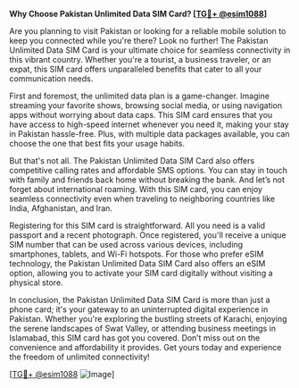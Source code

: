 **Why Choose Pakistan Unlimited Data SIM Card? [[TG💪+ @esim1088](https://t.me/s/esim1088)]**

Are you planning to visit Pakistan or looking for a reliable mobile solution to keep you connected while you're there? Look no further! The Pakistan Unlimited Data SIM Card is your ultimate choice for seamless connectivity in this vibrant country. Whether you're a tourist, a business traveler, or an expat, this SIM card offers unparalleled benefits that cater to all your communication needs.

First and foremost, the unlimited data plan is a game-changer. Imagine streaming your favorite shows, browsing social media, or using navigation apps without worrying about data caps. This SIM card ensures that you have access to high-speed internet whenever you need it, making your stay in Pakistan hassle-free. Plus, with multiple data packages available, you can choose the one that best fits your usage habits.

But that's not all. The Pakistan Unlimited Data SIM Card also offers competitive calling rates and affordable SMS options. You can stay in touch with family and friends back home without breaking the bank. And let’s not forget about international roaming. With this SIM card, you can enjoy seamless connectivity even when traveling to neighboring countries like India, Afghanistan, and Iran.

Registering for this SIM card is straightforward. All you need is a valid passport and a recent photograph. Once registered, you'll receive a unique SIM number that can be used across various devices, including smartphones, tablets, and Wi-Fi hotspots. For those who prefer eSIM technology, the Pakistan Unlimited Data SIM Card also offers an eSIM option, allowing you to activate your SIM card digitally without visiting a physical store.

In conclusion, the Pakistan Unlimited Data SIM Card is more than just a phone card; it's your gateway to an uninterrupted digital experience in Pakistan. Whether you're exploring the bustling streets of Karachi, enjoying the serene landscapes of Swat Valley, or attending business meetings in Islamabad, this SIM card has got you covered. Don’t miss out on the convenience and affordability it provides. Get yours today and experience the freedom of unlimited connectivity! 

[[TG💪+ @esim1088](https://t.me/s/esim1088) ![Image](https://i.postimg.cc/Y0z9fWf4/image.png)]